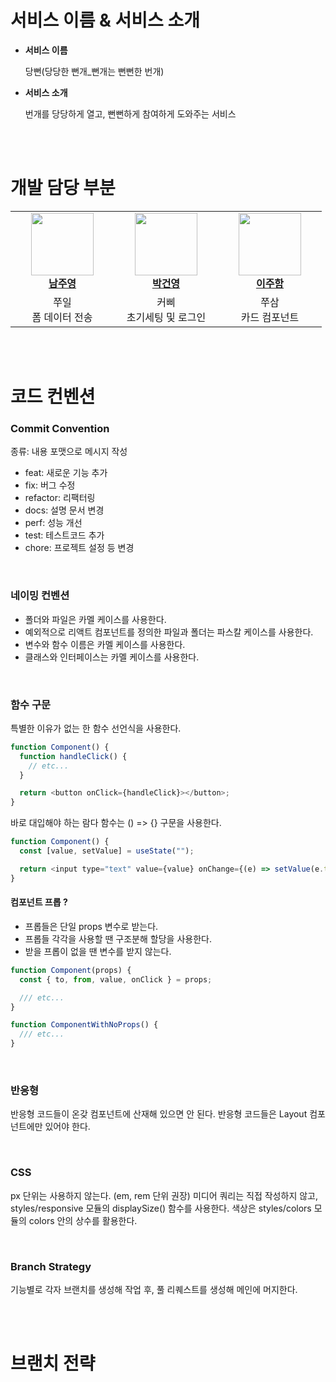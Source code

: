 # 서비스 이름 & 서비스 소개

- **서비스 이름**

  당뻔(당당한 뻔개\_뻔개는 뻔뻔한 번개)

- **서비스 소개**

  번개를 당당하게 열고, 뻔뻔하게 참여하게 도와주는 서비스

<br />
<br />

# 개발 담당 부분

<table>
    <tr align="center">
        <td style="min-width: 150px;">
            <a href="https://github.com/jynam17">
              <img src="https://github.com/jynam17.png" width="100">
              <br />
              <b>남주영</b>
            </a>
        </td>
        <td style="min-width: 150px;">
            <a href="https://github.com/Tekiter">
              <img src="https://github.com/Tekiter.png" width="100">
              <br />
              <b>박건영</b>
            </a> 
        </td>
        <td style="min-width: 150px;">
            <a href="https://github.com/joohaem">
              <img src="https://github.com/joohaem.png" width="100">
              <br />
              <b>이주함</b>
            </a> 
        </td>
    </tr>
    <tr align="center">
        <td>
            쭈일<br/>
            폼 데이터 전송
        </td>
        <td>
            커삐<br />
            초기세팅 및 로그인
        </td>
        <td>
            쭈삼<br />
            카드 컴포넌트
        </td>
    </tr>
</table>

<br />
<br />

# 코드 컨벤션

### Commit Convention

종류: 내용 포맷으로 메시지 작성

- feat: 새로운 기능 추가
- fix: 버그 수정
- refactor: 리팩터링
- docs: 설명 문서 변경
- perf: 성능 개선
- test: 테스트코드 추가
- chore: 프로젝트 설정 등 변경

<br />

### 네이밍 컨벤션

- 폴더와 파일은 카멜 케이스를 사용한다.
- 예외적으로 리액트 컴포넌트를 정의한 파일과 폴더는 파스칼 케이스를 사용한다.
- 변수와 함수 이름은 카멜 케이스를 사용한다.
- 클래스와 인터페이스는 카멜 케이스를 사용한다.

<br />

### 함수 구문

특별한 이유가 없는 한 함수 선언식을 사용한다.

```javascript
function Component() {
  function handleClick() {
    // etc...
  }

  return <button onClick={handleClick}></button>;
}
```

바로 대입해야 하는 람다 함수는 () => {} 구문을 사용한다.

```javascript
function Component() {
  const [value, setValue] = useState("");

  return <input type="text" value={value} onChange={(e) => setValue(e.target.value)} />;
}
```

#### 컴포넌트 프롭 ?

- 프롭들은 단일 props 변수로 받는다.
- 프롭들 각각을 사용할 땐 구조분해 할당을 사용한다.
- 받을 프롭이 없을 땐 변수를 받지 않는다.

```javascript
function Component(props) {
  const { to, from, value, onClick } = props;

  /// etc...
}

function ComponentWithNoProps() {
  /// etc...
}
```

<br />

### 반응형

반응형 코드들이 온갖 컴포넌트에 산재해 있으면 안 된다. 반응형 코드들은 Layout 컴포넌트에만 있어야 한다.

<br />

### CSS

px 단위는 사용하지 않는다. (em, rem 단위 권장)
미디어 쿼리는 직접 작성하지 않고, styles/responsive 모듈의 displaySize() 함수를 사용한다.
색상은 styles/colors 모듈의 colors 안의 상수를 활용한다.

<br />

### Branch Strategy

기능별로 각자 브랜치를 생성해 작업 후, 풀 리퀘스트를 생성해 메인에 머지한다.

<br />
<br />

# 브랜치 전략

